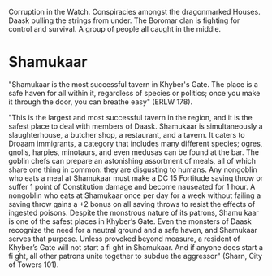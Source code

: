 
Corruption in the Watch. Conspiracies amongst the dragonmarked Houses. Daask pulling the strings from under. The Boromar clan is fighting for control and survival. A group of people all caught in the middle.
# Shamukaar
"Shamukaar is the most successful tavern in Khyber's Gate. The place is a safe haven for all within it, regardless of species or politics; once you make it through the door, you can breathe easy" (ERLW 178).

"This is the largest and most successful tavern in the region, and it is the safest place to deal with members of Daask. Shamukaar is simultaneously a slaughterhouse, a butcher shop, a restaurant, and a tavern. It caters to Droaam immigrants, a category that includes many different species; ogres, gnolls, harpies, minotaurs, and even medusas can be found at the bar. The goblin chefs can prepare an astonishing assortment of meals, all of which share one thing in common: they are disgusting to humans. Any nongoblin who eats a meal at Shamukaar must make a DC 15 Fortitude saving throw or suffer 1 point of Constitution damage and become nauseated for 1 hour. A nongoblin who eats at Shamukaar once per day for a week without failing a saving throw gains a +2 bonus on all saving throws to resist the effects of ingested poisons. Despite the monstrous nature of its patrons, Shamu kaar is one of the safest places in Khyber’s Gate. Even the monsters of Daask recognize the need for a neutral ground and a safe haven, and Shamukaar serves that purpose. Unless provoked beyond measure, a resident of Khyber’s Gate will not start a fi ght in Shamukaar. And if anyone does start a fi ght, all other patrons unite together to subdue the aggressor" (Sharn, City of Towers 101).